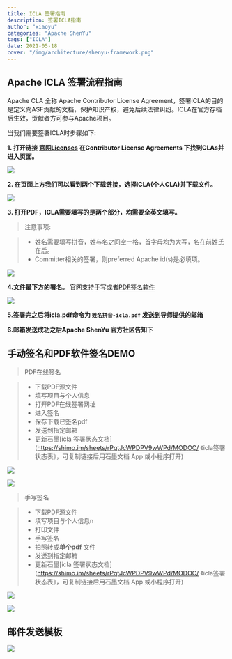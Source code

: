 ```yaml
---
title: ICLA 签署指南
description: 签署ICLA指南
author: "xiaoyu"
categories: "Apache ShenYu"
tags: ["ICLA"]
date: 2021-05-18
cover: "/img/architecture/shenyu-framework.png"
---
```


## Apache ICLA 签署流程指南

Apache CLA 全称 Apache Contributor License Agreement，签署ICLA的目的是定义向ASF贡献的文档，保护知识产权，避免后续法律纠纷。ICLA在官方存档后生效，贡献者方可参与Apache项目。

当我们需要签署ICLA时步骤如下:

**1. 打开链接 [官网Licenses](https://www.apache.org/licenses/#clas) 在Contributor License Agreements 下找到CLAs并进入页面。**

![](/img/shenyu/icla/page_link.png)

**2. 在页面上方我们可以看到两个下载链接，选择ICLA(个人CLA)并下载文件。**

![](/img/shenyu/icla/download.png)

**3. 打开PDF，ICLA需要填写的是两个部分，均需要全英文填写。**

> 注意事项:

> - 姓名需要填写拼音，姓与名之间空一格，首字母均为大写，名在前姓氏在后。
> - Committer相关的签署，则preferred Apache id(s)是必填项。

![](/img/shenyu/icla/information.png)

**4.文件最下方的署名。** 官网支持手写或者[PDF签名软件](https://pdf.yozocloud.cn/p/pdfaddsign)

![](/img/shenyu/icla/sign.png)

**5.签署完之后将icla.pdf命令为 `姓名拼音-icla.pdf` 发送到导师提供的邮箱**

**6.邮箱发送成功之后Apache  ShenYu 官方社区告知下**

## 手动签名和PDF软件签名DEMO

> PDF在线签名

> - 下载PDF源文件
> - 填写项目与个人信息
> - 打开PDF在线签署网址
> - 进入签名
> - 保存下载已签名pdf
> - 发送到指定邮箱
> - 更新石墨[icla 签署状态文档](https://shimo.im/sheets/rPqtJcWPDPV9wWPd/MODOC/ 《icla签署状态表》，可复制链接后用石墨文档 App 或小程序打开)

![](/img/shenyu/icla/example.png)

![](/img/shenyu/icla/pls_sign.png)

> 手写签名

> - 下载PDF源文件
> - 填写项目与个人信息n
> - 打印文件
> - 手写签名
> - 拍照转成**单个pdf** 文件
> - 发送到指定邮箱
> - 更新石墨[icla 签署状态文档](https://shimo.im/sheets/rPqtJcWPDPV9wWPd/MODOC/ 《icla签署状态表》，可复制链接后用石墨文档 App 或小程序打开)

![](/img/shenyu/icla/doc_example.png)

![](/img/shenyu/icla/doc_content.png)

## 邮件发送模板

![](/img/shenyu/icla/email.png)